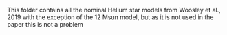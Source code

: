 This folder contains all the nominal Helium star models from Woosley et al., 2019 with the exception of the 12 Msun model, but as it is not used in the paper this is not a problem
